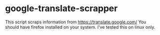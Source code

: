 # google-translate-scrapper
This script scraps information from https://translate.google.com/
You should have firefox installed on your system. I've tested this on linux only.
